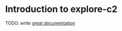 # Introduction to explore-c2

TODO: write [great documentation](http://jacobian.org/writing/great-documentation/what-to-write/)
